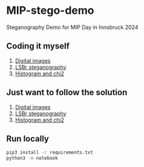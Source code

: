 
# MIP-stego-demo

Steganography Demo for MIP Day in Innsbruck 2024

## Coding it myself

1. <a href="https://colab.research.google.com/github/uibk-uncover/mip-stego-demo/blob/master/notebooks/1_images.ipynb" target="_blank">Digital images</a>
2. <a href="https://colab.research.google.com/github/uibk-uncover/mip-stego-demo/blob/master/notebooks/2_lsbr.ipynb" target="_blank">LSBr steganography</a>
3. <a href="https://colab.research.google.com/github/uibk-uncover/mip-stego-demo/blob/master/notebooks/3_chi2.ipynb" target="_blank">Histogram and chi2</a>


## Just want to follow the solution

1. <a href="https://colab.research.google.com/github/uibk-uncover/mip-stego-demo/blob/master/notebooks/1_images_full.ipynb" target="_blank">Digital images</a>
2. <a href="https://colab.research.google.com/github/uibk-uncover/mip-stego-demo/blob/master/notebooks/2_lsbr_full.ipynb" target="_blank">LSBr steganography</a>
3. <a href="https://colab.research.google.com/github/uibk-uncover/mip-stego-demo/blob/master/notebooks/3_chi2_full.ipynb" target="_blank">Histogram and chi2</a>


## Run locally

```bash
pip3 install -r requirements.txt
python3 -m notebook
```
